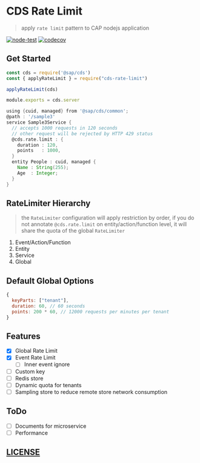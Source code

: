 # CDS Rate Limit

> apply `rate limit` pattern to CAP nodejs application

[![node-test](https://github.com/Soontao/cds-rate-limit/actions/workflows/nodejs.yml/badge.svg)](https://github.com/Soontao/cds-rate-limit/actions/workflows/nodejs.yml)
[![codecov](https://codecov.io/gh/Soontao/cds-rate-limit/branch/main/graph/badge.svg?token=xzBkWloYNR)](https://codecov.io/gh/Soontao/cds-rate-limit)


## Get Started

```js
const cds = require('@sap/cds')
const { applyRateLimit } = require("cds-rate-limit")

applyRateLimit(cds)

module.exports = cds.server
```

```groovy
using {cuid, managed} from '@sap/cds/common';
@path : '/sample3'
service Sample3Service {
  // accepts 1000 requests in 120 seconds
  // other request will be rejected by HTTP 429 status
  @cds.rate.limit : { 
    duration : 120,
    points   : 1000,
  }
  entity People : cuid, managed {
    Name : String(255);
    Age  : Integer;
  }
}
```

## RateLimiter Hierarchy

> the `RateLimiter` configuration will apply restriction by order, if you do not annotate `@cds.rate.limit` on entity/action/function level, it will share the quota of the global `RateLimiter`

1. Event/Action/Function
2. Entity
3. Service
4. Global

## Default Global Options

```js
{
  keyParts: ["tenant"],
  duration: 60, // 60 seconds
  points: 200 * 60, // 12000 requests per minutes per tenant
}
```

## Features

- [x] Global Rate Limit
- [x] Event Rate Limit
  - [ ] Inner event ignore
- [ ] Custom key
- [ ] Redis store
- [ ] Dynamic quota for tenants
- [ ] Sampling store to reduce remote store network consumption

## ToDo

- [ ] Documents for microservice
- [ ] Performance

## [LICENSE](./LICENSE)
